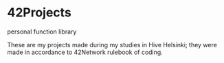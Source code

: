 # 42Projects

personal function library

These are my projects made during my studies in Hive Helsinki; they were made in accordance to 42Network rulebook of coding.
